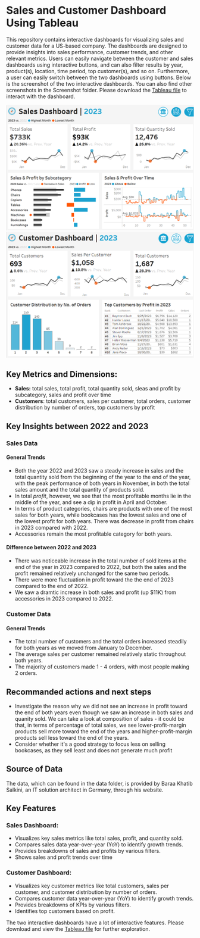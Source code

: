 # Sales and Customer Dashboard Using Tableau

This repository contains interactive dashboards for visualizing sales and customer data for a US-based company. The dashboards are designed to provide insights into sales performance, customer trends, and other relevant metrics. Users can easily navigate between the customer and sales dashboards using interactive buttons, and can also filter results by year, product(s), location, time period, top customer(s), and so on. Furthermore, a user can easily switch between the two dashboards using buttons. Below is the screenshot of the two interactive dashboards. You can also find other screenshots in the Screenshot folder. Please download the [Tableau file](https://github.com/srheegit/Sales-and-Customer-Dashboard-Using-Tableau/blob/main/Sales%20and%20Customer%20Dashboard.twb) to interact with the dashboard.

![Sales Dashboard](https://github.com/srheegit/Sales-and-Customer-Dashboard-Using-Tableau/blob/main/Screenshots/Sales%20Dashboard.png)
![Customer Dashboard](https://github.com/srheegit/Sales-and-Customer-Dashboard-Using-Tableau/blob/main/Screenshots/Customer%20Dashboard.png)

## Key Metrics and Dimensions:

- **Sales:** total sales, total profit, total quantity sold, sleas and profit by subcategory, sales and profit over time
- **Customers**: total customers, sales per customer, total orders, customer distribution by number of orders, top customers by profit

## Key Insights between 2022 and 2023

### Sales Data

#### General Trends
- Both the year 2022 and 2023 saw a steady increase in sales and the total quantity sold from the beginning of the year to the end of the year, with the peak performance of both years in November, in both the total sales amount and the total quantity of products sold.
- In total *profit*, however, we see that the most profitable months lie in the middle of the year, and see a dip in profit in April and October.
- In terms of product categories, chairs are products with one of the most sales for both years, while bookcases has the lowest sales and one of the lowest profit for both years. There was decrease in profit from chairs in 2023 compared with 2022.
- Accessories remain the most profitable category for both years.

#### Difference between 2022 and 2023
- There was noticeable increase in the total number of sold items at the end of the year in 2023 compared to 2022, but both the sales and the profit remained relatively unchanged for the same two periods.
- There were more fluctuation in profit toward the the end of 2023 compared to the end of 2022.
- We saw a dramtic increase in both sales and profit (up $11K) from accessories in 2023 compared to 2022.

### Customer Data

#### General Trends
- The total number of customers and the total orders increased steadily for both years as we moved from January to December.
- The average sales per customer remained relatively static throughout both years.
- The majority of customers made 1 - 4 orders, with most people making 2 orders.

## Recommanded actions and next steps
- Investigate the reason why we did not see an increase in profit toward the end of both years even though we saw an increase in both sales and quanity sold. We can take a look at composition of sales - it could be that, in terms of percentage of total sales, we see lower-profit-margin products sell more toward the end of the years and higher-profit-margin products sell less toward the end of the years.
- Consider whether it's a good strategy to focus less on selling bookcases, as they sell least and does not generate much profit

## Source of Data

The data, which can be found in the data folder, is provided by Baraa Khatib Salkini, an IT solution architect in Germany, through his website.

## Key Features

### Sales Dashboard:
- Visualizes key sales metrics like total sales, profit, and quantity sold.
- Compares sales data year-over-year (YoY) to identify growth trends.
- Provides breakdowns of sales and profits by various filters.
- Shows sales and profit trends over time

### Customer Dashboard:
- Visualizes key customer metrics like total customers, sales per customer, and customer distribution by number of orders.
- Compares customer data year-over-year (YoY) to identify growth trends.
- Provides breakdowns of KPIs by various filters.
- Identifies top customers based on profit.

The two interactive dashboards have a lot of interactive features. Please download and view the [Tableau file](https://github.com/srheegit/Sales-and-Customer-Dashboard-Using-Tableau/blob/main/Sales%20and%20Customer%20Dashboard.twb) for further exploration.
